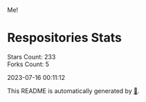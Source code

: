 Me!

# Respositories Stats
Stars Count: 233  
Forks Count: 5

2023-07-16 00:11:12  

This README is automatically generated by [🐰](https://github.com/rnitta/rnitta).
